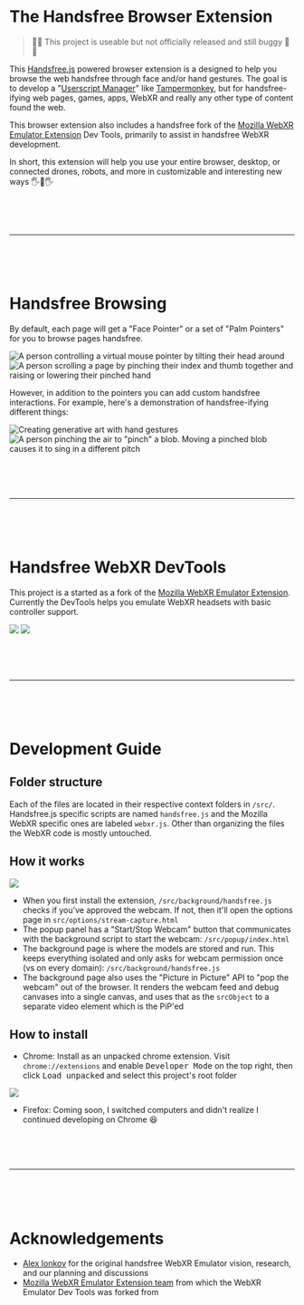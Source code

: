# The Handsfree Browser Extension

> 🚧🐞 This project is useable but not officially released and still buggy 🐞🚧

This [Handsfree.js](https://handsfree.js.org) powered browser extension is a designed to help you browse the web handsfree through face and/or hand gestures. The goal is to develop a "[Userscript Manager](https://en.wikipedia.org/wiki/Userscript_manager)" like [Tampermonkey](https://www.tampermonkey.net/), but for handsfree-ifying web pages, games, apps, WebXR and really any other type of content found the web.

This browser extension also includes a handsfree fork of the [Mozilla WebXR Emulator Extension](https://github.com/MozillaReality/WebXR-emulator-extension) Dev Tools, primarily to assist in handsfree WebXR development.

In short, this extension will help you use your entire browser, desktop, or connected drones, robots, and more in customizable and interesting new ways 🖐👀🖐

<br>
<br>
<br>
<hr>
<br>
<br>
<br>

# Handsfree Browsing

By default, each page will get a "Face Pointer" or a set of "Palm Pointers" for you to browse pages handsfree.

![A person controlling a virtual mouse pointer by tilting their head around](https://media3.giphy.com/media/Iv2aSMS0QTy2P5JNCX/giphy.gif)
![A person scrolling a page by pinching their index and thumb together and raising or lowering their pinched hand](https://media3.giphy.com/media/BSkodGjuwBPAEwxjGv/giphy.gif)

However, in addition to the pointers you can add custom handsfree interactions. For example, here's a demonstration of handsfree-ifying different things:

![Creating generative art with hand gestures](https://media4.giphy.com/media/YB5GHxDKDFti74Jzz9/giphy.gif)
![A person pinching the air to "pinch" a blob. Moving a pinched blob causes it to sing in a different pitch](https://media1.giphy.com/media/k1JWC1insGrfX1CSNu/giphy.gif)


<br>
<br>
<br>
<hr>
<br>
<br>
<br>

# Handsfree WebXR DevTools

This project is a started as a fork of the [Mozilla WebXR Emulator Extension](https://github.com/MozillaReality/WebXR-emulator-extension). Currently the DevTools helps you emulate WebXR headsets with basic controller support.

![](https://media1.giphy.com/media/w3JUFtNyXNafLVrh6F/giphy.gif)
![](https://media2.giphy.com/media/wizgcDoxSs4PIdA1Pc/giphy.gif)

<br>
<br>
<br>
<hr>
<br>
<br>
<br>

# Development Guide

## Folder structure

Each of the files are located in their respective context folders in `/src/`. Handsfree.js specific scripts are named `handsfree.js` and the Mozilla WebXR specific ones are labeled `webxr.js`. Other than organizing the files the WebXR code is mostly untouched.

## How it works

![](https://i.imgur.com/VKFeZpB.jpg)

- When you first install the extension, `/src/background/handsfree.js` checks if you've approved the webcam. If not, then it'll open the options page in `src/options/stream-capture.html`
- The popup panel has a "Start/Stop Webcam" button that communicates with the background script to start the webcam: `/src/popup/index.html`
- The background page is where the models are stored and run. This keeps everything isolated and only asks for webcam permission once (vs on every domain): `/src/background/handsfree.js`
- The background page also uses the "Picture in Picture" API to "pop the webcam" out of the browser. It renders the webcam feed and debug canvases into a single canvas, and uses that as the `srcObject` to a separate video element which is the PiP'ed

## How to install

- Chrome: Install as an unpacked chrome extension. Visit `chrome://extensions` and enable <kbd>Developer Mode</kbd> on the top right, then click <kbd>Load unpacked</kbd> and select this project's root folder

![](https://i.imgur.com/jXmhYnb.png)

- Firefox: Coming soon, I switched computers and didn't realize I continued developing on Chrome 😆

<br>
<br>
<br>
<hr>
<br>
<br>
<br>

# Acknowledgements

- [Alex Ionkov](http://pages.cs.wisc.edu/~ionkov/) for the original handsfree WebXR Emulator vision, research, and our planning and discussions
- [Mozilla WebXR Emulator Extension team](https://github.com/MozillaReality/WebXR-emulator-extension) from which the WebXR Emulator Dev Tools was forked from
